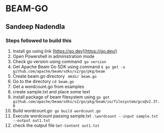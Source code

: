# BEAM-GO
## Sandeep Nadendla


### Steps followed to build this

1. Install go using link [https://go.dev](https://go.dev/)
2. Open Powershell in administration mode
3. Check go version using command
 ```go version```
4. Get Apache Beam Go SDK using command
```$ go get -u github.com/apache/beam/sdks/v2/go/pkg/beam```
5. Create beam.go directory
``` mkdir beam.go```
6. Go to the directory
```cd beam.go```
6. Get a wordcount.go from examples
7. create sample.txt and place some text
8. install package of beam filesystem using
```go get github.com/apache/beam/sdks/v2/go/pkg/beam/io/filesystem/gcs@v2.37.0```
9. Build wordcount.go 
```go build wordcount.go```
10. Execute wordcount passing sample.txt
```.\wordcount --input sample.txt --output out1.txt```
11. check the output file
```Get-Content out1.txt```
